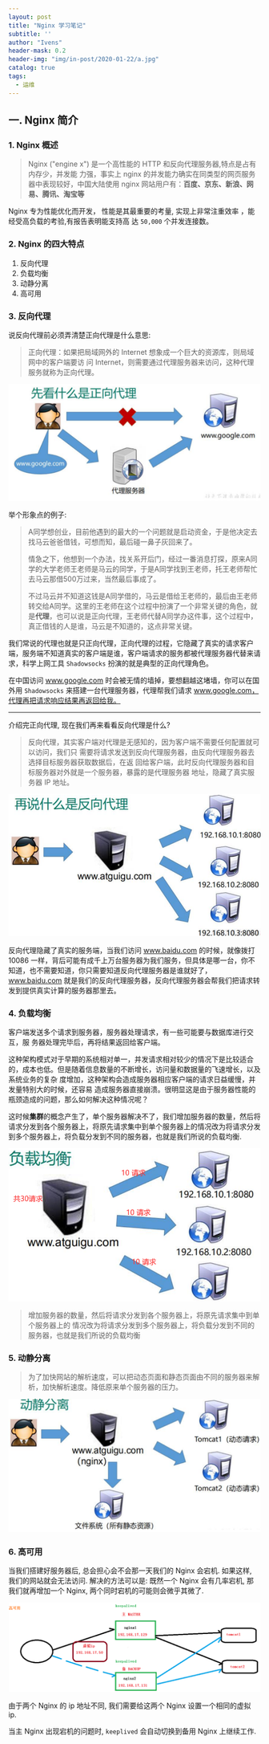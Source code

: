 ```yaml
---
layout: post
title: "Nginx 学习笔记"
subtitle: ''
author: "Ivens"
header-mask: 0.2
header-img: "img/in-post/2020-01-22/a.jpg"
catalog: true
tags:
  - 运维
---
```


## 一. Nginx 简介

### 1. Nginx 概述

> Nginx ("engine x") 是一个高性能的 HTTP 和反向代理服务器,特点是占有内存少，并发能
> 力强，事实上 nginx 的并发能力确实在同类型的网页服务器中表现较好，中国大陆使用 nginx
> 网站用户有：**百度、京东、新浪、网易、腾讯、淘宝等**

Nginx 专为性能优化而开发， 性能是其最重要的考量, 实现上非常注重效率 ，能经受高负载的考验,有报告表明能支持高 达 `50,000` 个并发连接数。

### 2. Nginx 的四大特点

1. 反向代理
2. 负载均衡
3. 动静分离
4. 高可用

### 3. 反向代理

说反向代理前必须弄清楚正向代理是什么意思:

> 正向代理：如果把局域网外的 Internet 想象成一个巨大的资源库，则局域网中的客户端要访 问 Internet，则需要通过代理服务器来访问，这种代理服务就称为正向代理。

<img src="https://raw.githubusercontent.com/Ivens-Zhang/PictureBed-2019.12.9/master/img/20200207181236.png" style="zoom:67%;" />

举个形象点的例子: 

> A同学想创业，目前他遇到的最大的一个问题就是启动资金，于是他决定去找马云爸爸借钱，可想而知，最后碰一鼻子灰回来了。
>
> 情急之下，他想到一个办法，找关系开后门，经过一番消息打探，原来A同学的大学老师王老师是马云的同学，于是A同学找到王老师，托王老师帮忙去马云那借500万过来，当然最后事成了。
>
> 不过马云并不知道这钱是A同学借的，马云是借给王老师的，最后由王老师转交给A同学。这里的王老师在这个过程中扮演了一个非常关键的角色，就是**代理**，也可以说是正向代理，王老师代替A同学办这件事，这个过程中，真正借钱的人是谁，马云是不知道的，这点非常关键。

我们常说的代理也就是只正向代理，正向代理的过程，它隐藏了真实的请求客户端，服务端不知道真实的客户端是谁，客户端请求的服务都被代理服务器代替来请求，科学上网工具 `Shadowsocks` 扮演的就是典型的正向代理角色。

在中国访问 www.google.com 时会被无情的墙掉，要想翻越这堵墙，你可以在国外用 `Shadowsocks` 来搭建一台代理服务器，代理帮我们请求 www.google.com，代理再把请求响应结果再返回给我。

---

介绍完正向代理, 现在我们再来看看反向代理是什么?

> 反向代理，其实客户端对代理是无感知的，因为客户端不需要任何配置就可以访问，我们只 需要将请求发送到反向代理服务器，由反向代理服务器去选择目标服务器获取数据后，在返 回给客户端，此时反向代理服务器和目标服务器对外就是一个服务器，暴露的是代理服务器 地址，隐藏了真实服务器 IP 地址。

<img src="https://raw.githubusercontent.com/Ivens-Zhang/PictureBed-2019.12.9/master/img/20200207182221.png" style="zoom: 67%;" />

反向代理隐藏了真实的服务端，当我们访问 www.baidu.com 的时候，就像拨打 10086 一样，背后可能有成千上万台服务器为我们服务，但具体是哪一台，你不知道，也不需要知道，你只需要知道反向代理服务器是谁就好了，www.baidu.com 就是我们的反向代理服务器，反向代理服务器会帮我们把请求转发到提供真实计算的服务器那里去。

### 4. 负载均衡

客户端发送多个请求到服务器，服务器处理请求，有一些可能要与数据库进行交互，服 务器处理完毕后，再将结果返回给客户端。 

这种架构模式对于早期的系统相对单一，并发请求相对较少的情况下是比较适合的，成本也低。但是随着信息数量的不断增长，访问量和数据量的飞速增长，以及系统业务的复杂 度增加，这种架构会造成服务器相应客户端的请求日益缓慢，并发量特别大的时候，还容易 造成服务器直接崩溃。很明显这是由于服务器性能的瓶颈造成的问题，那么如何解决这种情况呢？

这时候**集群**的概念产生了，单个服务器解决不了，我们增加服务器的数量，然后将请求分发到各个服务器上，将原先请求集中到单个服务器上的情况改为将请求分发到多个服务器上，将负载分发到不同的服务器，也就是我们所说的负载均衡.

<img src="https://raw.githubusercontent.com/Ivens-Zhang/PictureBed-2019.12.9/master/img/20200207183346.png" style="zoom:67%;" />

> 增加服务器的数量，然后将请求分发到各个服务器上，将原先请求集中到单个服务器上的 情况改为将请求分发到多个服务器上，将负载分发到不同的服务器，也就是我们所说的负载均衡

### 5. 动静分离

> 为了加快网站的解析速度，可以把动态页面和静态页面由不同的服务器来解析，加快解析速度。降低原来单个服务器的压力。

<img src="https://raw.githubusercontent.com/Ivens-Zhang/PictureBed-2019.12.9/master/img/20200207182719.png" style="zoom:67%;" />

### 6. 高可用

当我们搭建好服务器后, 总会担心会不会那一天我们的 Nginx 会宕机. 如果这样, 我们的网站就会无法访问. 解决的方法可以是: 既然一个 Nginx 会有几率宕机, 那我们就再增加一个 Nginx, 两个同时宕机的可能则会微乎其微了.

![](https://raw.githubusercontent.com/Ivens-Zhang/PictureBed-2019.12.9/master/img/20200207183830.png)

由于两个 Nginx 的 ip 地址不同, 我们需要给这两个 Nginx 设置一个相同的虚拟 ip.

当主 Nginx 出现宕机的问题时, `keeplived` 会自动切换到备用 Nginx 上继续工作.































